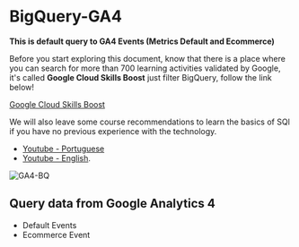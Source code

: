 # BigQuery-GA4
**This is default query to GA4 Events (Metrics Default and Ecommerce)**


Before you start exploring this document, know that there is a place where you can search for more than 700 learning activities validated by Google, it's called **Google Cloud Skills Boost** just filter BigQuery, follow the link below!


[Google Cloud Skills Boost](https://www.cloudskillsboost.google/catalog)


We will also leave some course recommendations to learn the basics of SQl if you have no previous experience with the technology.


- [Youtube - Portuguese](https://www.youtube.com/playlist?list=PLpdAy0tYrnKw_F8v6kkEXTeyE33Navv-K)
- [Youtube - English](https://www.youtube.com/watch?v=HXV3zeQKqGY).


![GA4-BQ](https://scandiweb.com/blog/wp-content/uploads/2020/12/GA4_BQ.png)
## Query data from Google Analytics 4
- Default Events
- Ecommerce Event 
